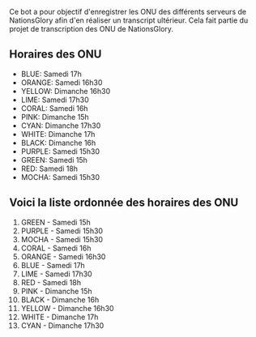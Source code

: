 Ce bot a pour objectif d'enregistrer les ONU des différents serveurs de NationsGlory afin d'en réaliser un transcript ultérieur.
Cela fait partie du projet de transcription des ONU de NationsGlory.

## Horaires des ONU

- BLUE: Samedi 17h
- ORANGE: Samedi 16h30
- YELLOW: Dimanche 16h30
- LIME: Samedi 17h30
- CORAL: Samedi 16h
- PINK: Dimanche 15h
- CYAN: Dimanche 17h30
- WHITE: Dimanche 17h
- BLACK: Dimanche 16h
- PURPLE: Samedi 15h30
- GREEN: Samedi 15h
- RED: Samedi 18h
- MOCHA: Samedi 15h30

## Voici la liste ordonnée des horaires des ONU

1. GREEN - Samedi 15h
2. PURPLE - Samedi 15h30
3. MOCHA - Samedi 15h30
4. CORAL - Samedi 16h
5. ORANGE - Samedi 16h30
6. BLUE - Samedi 17h
7. LIME - Samedi 17h30
8. RED - Samedi 18h
9. PINK - Dimanche 15h
10. BLACK - Dimanche 16h
11. YELLOW - Dimanche 16h30
12. WHITE - Dimanche 17h
13. CYAN - Dimanche 17h30